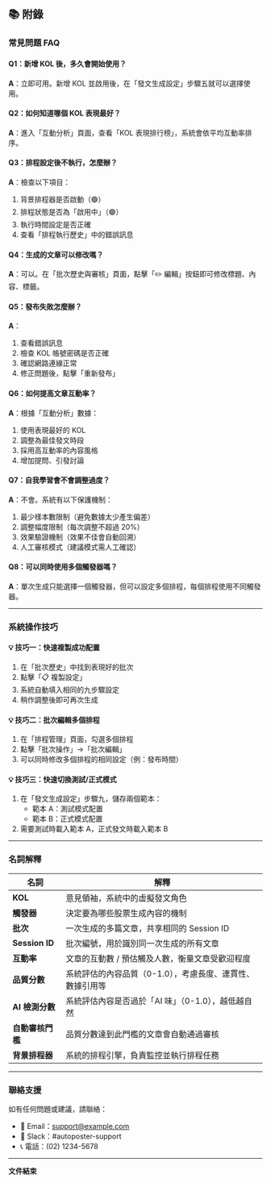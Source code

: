 ## 📚 附錄

### 常見問題 FAQ

#### Q1：新增 KOL 後，多久會開始使用？
**A**：立即可用。新增 KOL 並啟用後，在「發文生成設定」步驟五就可以選擇使用。

#### Q2：如何知道哪個 KOL 表現最好？
**A**：進入「互動分析」頁面，查看「KOL 表現排行榜」，系統會依平均互動率排序。

#### Q3：排程設定後不執行，怎麼辦？
**A**：檢查以下項目：
1. 背景排程器是否啟動（🟢）
2. 排程狀態是否為「啟用中」（🟢）
3. 執行時間設定是否正確
4. 查看「排程執行歷史」中的錯誤訊息

#### Q4：生成的文章可以修改嗎？
**A**：可以。在「批次歷史與審核」頁面，點擊「✏️ 編輯」按鈕即可修改標題、內容、標籤。

#### Q5：發布失敗怎麼辦？
**A**：
1. 查看錯誤訊息
2. 檢查 KOL 帳號密碼是否正確
3. 確認網路連線正常
4. 修正問題後，點擊「重新發布」

#### Q6：如何提高文章互動率？
**A**：根據「互動分析」數據：
1. 使用表現最好的 KOL
2. 調整為最佳發文時段
3. 採用高互動率的內容風格
4. 增加提問、引發討論

#### Q7：自我學習會不會調整過度？
**A**：不會。系統有以下保護機制：
1. 最少樣本數限制（避免數據太少產生偏差）
2. 調整幅度限制（每次調整不超過 20%）
3. 效果驗證機制（效果不佳會自動回溯）
4. 人工審核模式（建議模式需人工確認）

#### Q8：可以同時使用多個觸發器嗎？
**A**：單次生成只能選擇一個觸發器，但可以設定多個排程，每個排程使用不同觸發器。

---

### 系統操作技巧

#### 💡 技巧一：快速複製成功配置
1. 在「批次歷史」中找到表現好的批次
2. 點擊「📋 複製設定」
3. 系統自動填入相同的九步驟設定
4. 稍作調整後即可再次生成

#### 💡 技巧二：批次編輯多個排程
1. 在「排程管理」頁面，勾選多個排程
2. 點擊「批次操作」→「批次編輯」
3. 可以同時修改多個排程的相同設定（例：發布時間）

#### 💡 技巧三：快速切換測試/正式模式
1. 在「發文生成設定」步驟九，儲存兩個範本：
   - 範本 A：測試模式配置
   - 範本 B：正式模式配置
2. 需要測試時載入範本 A，正式發文時載入範本 B

---

### 名詞解釋

| 名詞 | 解釋 |
|------|------|
| **KOL** | 意見領袖，系統中的虛擬發文角色 |
| **觸發器** | 決定要為哪些股票生成內容的機制 |
| **批次** | 一次生成的多篇文章，共享相同的 Session ID |
| **Session ID** | 批次編號，用於識別同一次生成的所有文章 |
| **互動率** | 文章的互動數 / 預估觸及人數，衡量文章受歡迎程度 |
| **品質分數** | 系統評估的內容品質（0-1.0），考慮長度、連貫性、數據引用等 |
| **AI 檢測分數** | 系統評估內容是否過於「AI 味」（0-1.0），越低越自然 |
| **自動審核門檻** | 品質分數達到此門檻的文章會自動通過審核 |
| **背景排程器** | 系統的排程引擎，負責監控並執行排程任務 |

---

### 聯絡支援

如有任何問題或建議，請聯絡：
- 📧 Email：support@example.com
- 💬 Slack：#autoposter-support
- 📞 電話：(02) 1234-5678

---

**文件結束**

